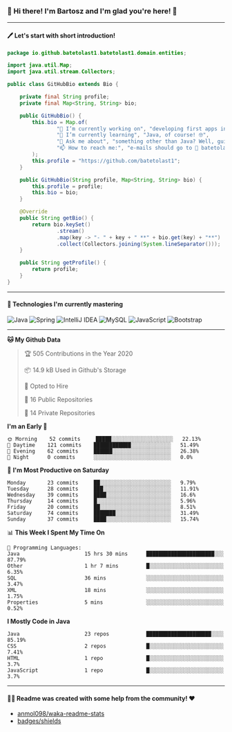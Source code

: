 ### 👋 Hi there! I'm Bartosz and I'm glad you're here! 🥰

-------

#### 🖊 Let's start with short introduction!

```Java
package io.github.batetolast1.batetolast1.domain.entities;

import java.util.Map;
import java.util.stream.Collectors;

public class GitHubBio extends Bio {

    private final String profile;
    private final Map<String, String> bio;

    public GitHubBio() {
        this.bio = Map.of(
                "🔭 I’m currently working on", "developing first apps in Spring 🍃",
                "🌱 I’m currently learning", "Java, of course! 🤓",
                "💬 Ask me about", "something other than Java? Well, guitars 🎸, fantasy 📖, PC 💻 and mobile 📲",
                "📫 How to reach me:", "e-mails should go to 📩 batetolast1@gmail.com; you can also say 👋"
        );
        this.profile = "https://github.com/batetolast1";
    }

    public GitHubBio(String profile, Map<String, String> bio) {
        this.profile = profile;
        this.bio = bio;
    }

    @Override
    public String getBio() {
        return bio.keySet()
                .stream()
                .map(key -> "- " + key + " **" + bio.get(key) + "**")
                .collect(Collectors.joining(System.lineSeparator()));
    }

    public String getProfile() {
        return profile;
    }
}
```

-------

#### 🚀 Technologies I'm currently mastering

![Java](https://img.shields.io/badge/Java-15-blue?logo=java)
![Spring](https://img.shields.io/badge/Spring-5.3-blue?logo=spring)
![IntelliJ IDEA](https://img.shields.io/badge/IntelliJ_IDEA-2020.2.3-blue?logo=intellij-idea)
![MySQL](https://img.shields.io/badge/MySQL-8.0.22-blue?logo=mysql)
![JavaScript](https://img.shields.io/badge/JavaScript-ES11-blue?logo=javascript)
![Bootstrap](https://img.shields.io/badge/Bootstrap-v4.5.2-blue?logo=bootstrap)

-------

<!--START_SECTION:waka-->
**🐱 My Github Data** 

> 🏆 505 Contributions in the Year 2020
 > 
> 📦 14.9 kB Used in Github's Storage 
 > 
> 💼 Opted to Hire
 > 
> 📜 16 Public Repositories
 > 
> 🔑 14 Private Repositories 

**I'm an Early 🐤** 

```text
🌞 Morning    52 commits     █████░░░░░░░░░░░░░░░░░░░░   22.13% 
🌆 Daytime    121 commits    ████████████░░░░░░░░░░░░░   51.49% 
🌃 Evening    62 commits     ██████░░░░░░░░░░░░░░░░░░░   26.38% 
🌙 Night      0 commits      ░░░░░░░░░░░░░░░░░░░░░░░░░   0.0%

```
📅 **I'm Most Productive on Saturday** 

```text
Monday       23 commits     ██░░░░░░░░░░░░░░░░░░░░░░░   9.79% 
Tuesday      28 commits     ███░░░░░░░░░░░░░░░░░░░░░░   11.91% 
Wednesday    39 commits     ████░░░░░░░░░░░░░░░░░░░░░   16.6% 
Thursday     14 commits     █░░░░░░░░░░░░░░░░░░░░░░░░   5.96% 
Friday       20 commits     ██░░░░░░░░░░░░░░░░░░░░░░░   8.51% 
Saturday     74 commits     ███████░░░░░░░░░░░░░░░░░░   31.49% 
Sunday       37 commits     ████░░░░░░░░░░░░░░░░░░░░░   15.74%

```


📊 **This Week I Spent My Time On** 

```text
💬 Programming Languages: 
Java                     15 hrs 30 mins      ██████████████████████░░░   87.79% 
Other                    1 hr 7 mins         █░░░░░░░░░░░░░░░░░░░░░░░░   6.35% 
SQL                      36 mins             ░░░░░░░░░░░░░░░░░░░░░░░░░   3.47% 
XML                      18 mins             ░░░░░░░░░░░░░░░░░░░░░░░░░   1.75% 
Properties               5 mins              ░░░░░░░░░░░░░░░░░░░░░░░░░   0.52%

```

**I Mostly Code in Java** 

```text
Java                     23 repos            █████████████████████░░░░   85.19% 
CSS                      2 repos             █░░░░░░░░░░░░░░░░░░░░░░░░   7.41% 
HTML                     1 repo              █░░░░░░░░░░░░░░░░░░░░░░░░   3.7% 
JavaScript               1 repo              █░░░░░░░░░░░░░░░░░░░░░░░░   3.7%

```



<!--END_SECTION:waka-->

-------

#### 👨‍💻 Readme was created with some help from the community! ❤️

- [anmol098/waka-readme-stats](https://github.com/anmol098/waka-readme-stats)
- [badges/shields](https://github.com/badges/shields)
